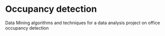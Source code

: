 # Occupancy detection
Data Mining algorithms and techniques for a data analysis project on office occupancy detection
